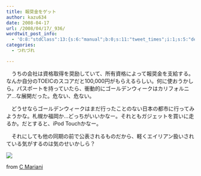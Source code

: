 ```yaml
---
title: 報奨金をゲット
author: kazu634
date: 2008-04-17
url: /2008/04/17/_936/
wordtwit_post_info:
  - 'O:8:"stdClass":13:{s:6:"manual";b:0;s:11:"tweet_times";i:1;s:5:"delay";i:0;s:7:"enabled";i:1;s:10:"separation";s:2:"60";s:7:"version";s:3:"3.7";s:14:"tweet_template";b:0;s:6:"status";i:2;s:6:"result";a:0:{}s:13:"tweet_counter";i:2;s:13:"tweet_log_ids";a:1:{i:0;i:3893;}s:9:"hash_tags";a:0:{}s:8:"accounts";a:1:{i:0;s:7:"kazu634";}}'
categories:
  - つれづれ

---
```

<div class="section">
<p>
    　うちの会社は資格取得を奨励していて、所有資格によって報奨金を支給する。なんか自分のTOEICのスコアだと100,000円がもらえるらしい。何に使おうかしら。パスポートを持っていたら、衝動的にゴールデンウィークはカリフォルニア…な展開だった。危ない、危ない。
</p>
  
<p>
    　どうせならゴールデンウィークはまだ行ったことのない日本の都市に行ってみようかな。札幌か福岡か…どっちがいいかなー。それともガジェットを買いに走るか。だとすると、iPod Touchかなー。
</p>
  
<p>
    　それにしても他の同期の前で公表されるものだから、軽くエイリアン扱いされている気がするのは気のせいかしら？
</p>
  
<p>
<center>
</center>
</p>
  
<p>
<a href="http://flickr.com/photos/cmariani/446939005/" onclick="__gaTracker('send', 'event', 'outbound-article', 'http://flickr.com/photos/cmariani/446939005/', '');" title="Have a happy and sweet Easter !"><img src="http://farm1.static.flickr.com/200/446939005_26e91a0d0e_m.jpg" /></a>
</p>
  
<p>
    from <a href="http://flickr.com/people/cmariani/" onclick="__gaTracker('send', 'event', 'outbound-article', 'http://flickr.com/people/cmariani/', 'C Mariani');">C Mariani</a>
</p></p>
</div>